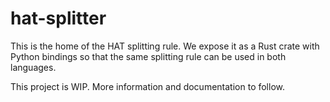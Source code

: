 # hat-splitter

This is the home of the HAT splitting rule. We expose it as a Rust crate with
Python bindings so that the same splitting rule can be used in both languages.

This project is WIP. More information and documentation to follow.

